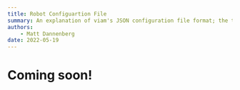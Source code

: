 ```yaml
---
title: Robot Configuartion File
summary: An explanation of viam's JSON configuration file format; the top level fields, their meanings, and example entries.
authors:
    - Matt Dannenberg
date: 2022-05-19
---
```

# Coming soon!


